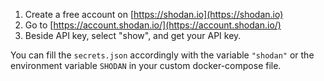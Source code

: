 1. Create a free account on [https://shodan.io](https://shodan.io)
2. Go to [https://account.shodan.io/](https://account.shodan.io/)
3. Beside API key, select "show", and get your API key.

You can fill the `secrets.json` accordingly with the variable `"shodan"` or the environment variable `SHODAN` in your custom docker-compose file.